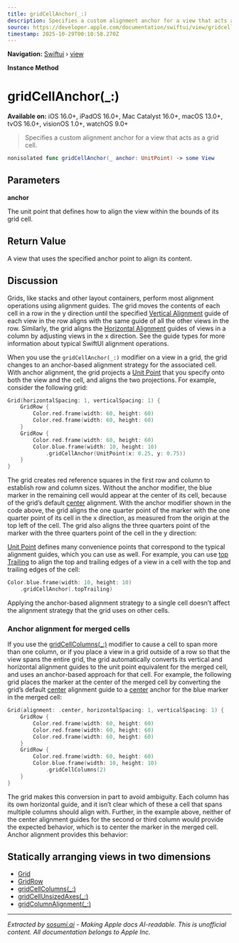 ```yaml
---
title: gridCellAnchor(_:)
description: Specifies a custom alignment anchor for a view that acts as a grid cell.
source: https://developer.apple.com/documentation/swiftui/view/gridcellanchor(_:)
timestamp: 2025-10-29T00:10:58.270Z
---
```


**Navigation:** [Swiftui](/documentation/swiftui) › [view](/documentation/swiftui/view)

**Instance Method**

# gridCellAnchor(_:)

**Available on:** iOS 16.0+, iPadOS 16.0+, Mac Catalyst 16.0+, macOS 13.0+, tvOS 16.0+, visionOS 1.0+, watchOS 9.0+

> Specifies a custom alignment anchor for a view that acts as a grid cell.

```swift
nonisolated func gridCellAnchor(_ anchor: UnitPoint) -> some View
```

## Parameters

**anchor**

The unit point that defines how to align the view within the bounds of its grid cell.



## Return Value

A view that uses the specified anchor point to align its content.

## Discussion

Grids, like stacks and other layout containers, perform most alignment operations using alignment guides. The grid moves the contents of each cell in a row in the y direction until the specified [Vertical Alignment](/documentation/swiftui/verticalalignment) guide of each view in the row aligns with the same guide of all the other views in the row. Similarly, the grid aligns the [Horizontal Alignment](/documentation/swiftui/horizontalalignment) guides of views in a column by adjusting views in the x direction. See the guide types for more information about typical SwiftUI alignment operations.

When you use the `gridCellAnchor(_:)` modifier on a view in a grid, the grid changes to an anchor-based alignment strategy for the associated cell. With anchor alignment, the grid projects a [Unit Point](/documentation/swiftui/unitpoint) that you specify onto both the view and the cell, and aligns the two projections. For example, consider the following grid:

```swift
Grid(horizontalSpacing: 1, verticalSpacing: 1) {
    GridRow {
        Color.red.frame(width: 60, height: 60)
        Color.red.frame(width: 60, height: 60)
    }
    GridRow {
        Color.red.frame(width: 60, height: 60)
        Color.blue.frame(width: 10, height: 10)
            .gridCellAnchor(UnitPoint(x: 0.25, y: 0.75))
    }
}
```

The grid creates red reference squares in the first row and column to establish row and column sizes. Without the anchor modifier, the blue marker in the remaining cell would appear at the center of its cell, because of the grid’s default [center](/documentation/swiftui/alignment/center) alignment. With the anchor modifier shown in the code above, the grid aligns the one quarter point of the marker with the one quarter point of its cell in the x direction, as measured from the origin at the top left of the cell. The grid also aligns the three quarters point of the marker with the three quarters point of the cell in the y direction:



[Unit Point](/documentation/swiftui/unitpoint) defines many convenience points that correspond to the typical alignment guides, which you can use as well. For example, you can use [top Trailing](/documentation/swiftui/unitpoint/toptrailing) to align the top and trailing edges of a view in a cell with the top and trailing edges of the cell:

```swift
Color.blue.frame(width: 10, height: 10)
    .gridCellAnchor(.topTrailing)
```



Applying the anchor-based alignment strategy to a single cell doesn’t affect the alignment strategy that the grid uses on other cells.

### Anchor alignment for merged cells

If you use the [gridCellColumns(_:)](/documentation/swiftui/view/gridcellcolumns(_:)) modifier to cause a cell to span more than one column, or if you place a view in a grid outside of a row so that the view spans the entire grid, the grid automatically converts its vertical and horizontal alignment guides to the unit point equivalent for the merged cell, and uses an anchor-based approach for that cell. For example, the following grid places the marker at the center of the merged cell by converting the grid’s default [center](/documentation/swiftui/alignment/center) alignment guide to a [center](/documentation/swiftui/unitpoint/center) anchor for the blue marker in the merged cell:

```swift
Grid(alignment: .center, horizontalSpacing: 1, verticalSpacing: 1) {
    GridRow {
        Color.red.frame(width: 60, height: 60)
        Color.red.frame(width: 60, height: 60)
        Color.red.frame(width: 60, height: 60)
    }
    GridRow {
        Color.red.frame(width: 60, height: 60)
        Color.blue.frame(width: 10, height: 10)
            .gridCellColumns(2)
    }
}
```

The grid makes this conversion in part to avoid ambiguity. Each column has its own horizontal guide, and it isn’t clear which of these a cell that spans multiple columns should align with. Further, in the example above, neither of the center alignment guides for the second or third column would provide the expected behavior, which is to center the marker in the merged cell. Anchor alignment provides this behavior:



## Statically arranging views in two dimensions

- [Grid](/documentation/swiftui/grid)
- [GridRow](/documentation/swiftui/gridrow)
- [gridCellColumns(_:)](/documentation/swiftui/view/gridcellcolumns(_:))
- [gridCellUnsizedAxes(_:)](/documentation/swiftui/view/gridcellunsizedaxes(_:))
- [gridColumnAlignment(_:)](/documentation/swiftui/view/gridcolumnalignment(_:))

---

*Extracted by [sosumi.ai](https://sosumi.ai) - Making Apple docs AI-readable.*
*This is unofficial content. All documentation belongs to Apple Inc.*
